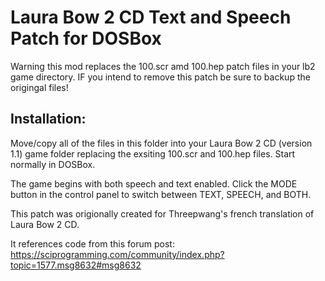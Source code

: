 # Laura Bow 2 CD Text and Speech Patch for DOSBox

Warning this mod replaces the 100.scr amd 100.hep patch files in your lb2 game directory. IF you intend to remove this patch be sure to backup the origingal files! 

## Installation:

Move/copy all of the files in this folder into your Laura Bow 2 CD (version 1.1) game folder replacing the exsiting 100.scr and 100.hep files. Start normally in DOSBox.

The game begins with both speech and text enabled. Click the MODE button in the control panel to switch between TEXT, SPEECH, and BOTH.


This patch was origionally created for Threepwang's french translation of Laura Bow 2 CD. 

It references code from this forum post: https://sciprogramming.com/community/index.php?topic=1577.msg8632#msg8632

